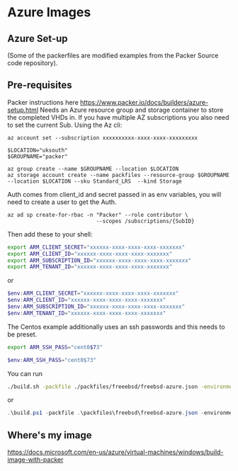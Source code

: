 # Azure Images

## Azure Set-up

(Some of the packerfiles are modified examples from the Packer Source code repository).

## Pre-requisites

Packer instructions here <https://www.packer.io/docs/builders/azure-setup.html>
Needs an Azure resource group and storage container to store the completed VHDs in. If you have multiple AZ subscriptions you also need to set the current Sub. Using the Az cli:

```cli
az account set --subscription xxxxxxxxxx-xxxx-xxxx-xxxxxxxxx
```

```cli
$LOCATION="uksouth"
$GROUPNAME="packer"

az group create --name $GROUPNAME --location $LOCATION
az storage account create --name packfiles --resource-group $GROUPNAME --location $LOCATION --sku Standard_LRS  --kind Storage
```

Auth comes from client_id and secret passed in as env variables, you will need to create a user to get the Auth.

```cli
az ad sp create-for-rbac -n "Packer" --role contributor \
                            --scopes /subscriptions/{SubID}
```

Then add these to your shell:

```bash
export ARM_CLIENT_SECRET="xxxxxx-xxxx-xxxx-xxxx-xxxxxxx"
export ARM_CLIENT_ID="xxxxxx-xxxx-xxxx-xxxx-xxxxxxx"
export ARM_SUBSCRIPTION_ID="xxxxxx-xxxx-xxxx-xxxx-xxxxxxx"
export ARM_TENANT_ID="xxxxxx-xxxx-xxxx-xxxx-xxxxxxx"
```

or

```powershell
$env:ARM_CLIENT_SECRET="xxxxxx-xxxx-xxxx-xxxx-xxxxxxx"
$env:ARM_CLIENT_ID="xxxxxx-xxxx-xxxx-xxxx-xxxxxxx"
$env:ARM_SUBSCRIPTION_ID="xxxxxx-xxxx-xxxx-xxxx-xxxxxxx"
$env:ARM_TENANT_ID="xxxxxx-xxxx-xxxx-xxxx-xxxxxxx"
```

The Centos example additionally uses an ssh passwords and this needs to be preset.

```bash
export ARM_SSH_PASS="cent0$73"
```

```powershell
$env:ARM_SSH_PASS="cent0$73"
```

You can run

```bash
./build.sh -packfile ./packfiles/freeebsd/freebsd-azure.json -environment ./environment/template-azure.json
```

or

```powershell
.\build.ps1 -packfile .\packfiles\freebsd\freebsd-azure.json -environment .\environment\template-azure.json
```

## Where's my image

<https://docs.microsoft.com/en-us/azure/virtual-machines/windows/build-image-with-packer>
